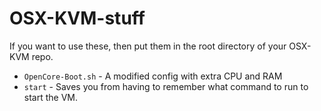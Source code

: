 # OSX-KVM-stuff

If you want to use these, then put them in the root directory of your OSX-KVM repo.

- `OpenCore-Boot.sh` - A modified config with extra CPU and RAM
- `start` - Saves you from having to remember what command to run to start the VM.
